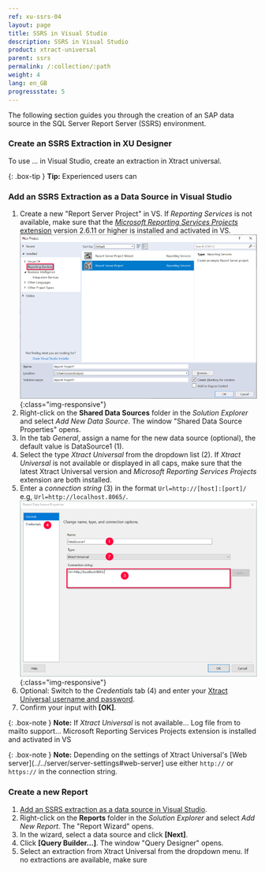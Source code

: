 ```yaml
---
ref: xu-ssrs-04
layout: page
title: SSRS in Visual Studio
description: SSRS in Visual Studio
product: xtract-universal
parent: ssrs
permalink: /:collection/:path
weight: 4
lang: en_GB
progressstate: 5
---
```


The following section guides you through the creation of an SAP data source in the SQL Server Report Server (SSRS) environment. 

### Create an SSRS Extraction in XU Designer

To use ... in Visual Studio, create an extraction in Xtract universal.

 {: .box-tip }
**Tip:** Experienced users can   


### Add an SSRS Extraction as a Data Source in Visual Studio

1. Create a new "Report Server Project" in VS. If *Reporting Services* is not available, make sure that the [*Microsoft Reporting Services Projects* extension](./requirements#installation) version 2.6.11 or higher is installed and activated in VS.
![Destination-settings](/img/content/xu/ssrs/New-Project.png){:class="img-responsive"}
2. Right-click on the **Shared Data Sources** folder in the *Solution Explorer* and select *Add New Data Source*. The window "Shared Data Source Properties" opens.
3. In the tab *General*, assign a name for the new data source (optional), the default value is DataSource1 (1).
4. Select the type *Xtract Universal* from the dropdown list (2). If *Xtract Universal* is not available or displayed in all caps, make sure that the latest Xtract Universal version and *Microsoft Reporting Services Projects* extension are both installed.
5. Enter a *connection string* (3) in the format ```Url=http://[host]:[port]/``` e.g, ```Url=http://localhost.8065/```.
![Destination-settings](/img/content/xu/ssrs/Shared-Data-Source-Properties.png){:class="img-responsive"}
6. Optional: Switch to the *Credentials* tab (4) and enter your [Xtract Universal username and password](../../security/user-management).
7. Confirm your input with **[OK]**.

 {: .box-note }
**Note:** If *Xtract Universal* is not available... Log file from to mailto support... 
Microsoft Reporting Services Projects extension is installed and activated in VS


 {: .box-note }
**Note:** Depending on the settings of Xtract Universal's [Web server](../../server/server-settings#web-server] use either ```http://``` or ```https://``` in the connection string.


### Create a new Report

1. [Add an SSRS extraction as a data source in Visual Studio](./ssrs-in-vs/#add-an-ssrs-extraction-as-a-data-source-in-visual-studio).
2. Right-click on the **Reports** folder in the *Solution Explorer* and select *Add New Report*. The "Report Wizard" opens.
3. In the wizard, select a data source and click **[Next]**.
4. Click **[Query Builder...]**. The window "Query Designer" opens.
5. Select an extraction from Xtract Universal from the dropdown menu. If no extractions are available, make sure